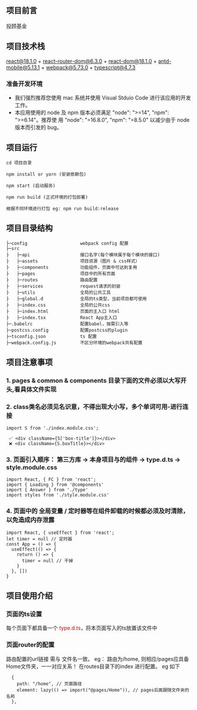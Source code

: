 ## 项目前言
投顾基金
## 项目技术栈

react@18.1.0 + react-router-dom@6.3.0 + react-dom@18.1.0 + antd-mobile@5.13.1 + webpack@5.73.0 + typescript@4.7.3
### 准备开发环境

-   我们强烈推荐您使用 mac 系统并使用 Visual Stduio Code 进行该应用的开发工作。
-   本应用使用的 node 及 npm 版本必须满足 "node": ">=14", "npm": ">=6.14"。推荐使
    用 "node": "=16.8.0", "npm": "=8.5.0" 以减少由于 node 版本而引发的 bug。

## 项目运行
```
cd 项目目录

npm install or yarn (安装依赖包)

npm start (启动服务)

npm run build (正式环境的打包部署)

根据不同环境进行打包 eg: npm run build:release

```
## 项目目录结构

```
├─config                    webpack config 配置 
├─src                     
├   ├─api                   接口名字(每个模块属于每个模块的接口)
├   ├─assets                项目资源（图片 & css样式）
├   ├─components            功能组件，页面中可达到复用
├   ├─pages                 项目中的所有页面
├   ├─routes                路由配置
├   ├─services              request请求的封装
├   ├─utils                 全局的公共工具
├   ├─global.d              全局的ts类型，当前项目都可使用
├   ├─index.css             全局的公共css
├   ├─index.html            页面的主入口 html
├   ├─index.tsx             React App主入口
├─.babelrc                  配置babel，按需引入等
├─postcss.config            配置postcss的plugin
├─tsconfig.json             ts 配置
├─webpack.config.js         不区分环境的webpack共有配置
```

## 项目注意事项
### 1.  pages & common & components 目录下面的文件必须以大写开头,看具体文件实现
### 2.  class类名必须见名识意，不得出现大小写，多个单词可用-进行连接
```
import S from './index.module.css';

 ✅ <div className={S['box-title']}></div> 
 ❌ <div className={S.boxTitle}></div>
```
### 3.  页面引入顺序： 第三方库 -> 本身项目与的组件 -> type.d.ts -> style.module.css
```
import React, { FC } from 'react';
import { Loading } from '@components'
import { Answer } from './type'
import styles from './style.module.css'
```
### 4. 页面中的 全局变量 / 定时器等在组件卸载的时候都必须及时清除，以免造成内存泄露
```
import React, { useEffect } from 'react';
let timer = null // 定时器
const App = () => {
  useEffect(() => {
    return () => {
      timer = null // 干掉
    }
  }, [])
}
```
## 项目使用介绍
### 页面的ts设置
每个页面下都具备一个 <font color="#dd0000">type.d.ts</font>，将本页面写入的ts放置该文件中
### 页面router的配置
路由配置的url链接 需与 文件名一致。
eg： 路由为/home, 则相应/pages应具备Home文件夹，一一对应关系！
在routes目录下的index 进行配置。 eg 如下
```
  {
    path: "/home", // 页面路径
    element: lazy(() => import("@pages/Home")), // pages后面跟随文件夹的名称
  },
```